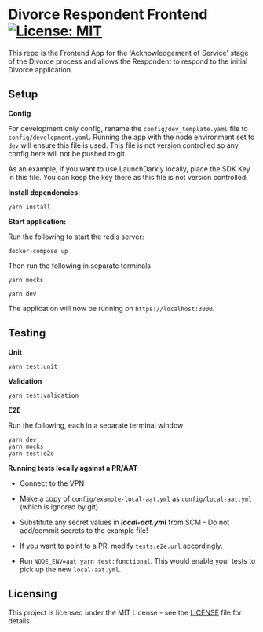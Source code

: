 # Divorce Respondent Frontend [![License: MIT](https://img.shields.io/badge/License-MIT-yellow.svg)](https://opensource.org/licenses/MIT)

This repo is the Frontend App for the 'Acknowledgement of Service' stage of the Divorce process and allows the Respondent to respond to the initial Divorce application.

## Setup

**Config**

For development only config, rename the `config/dev_template.yaml` file to `config/development.yaml`. Running the app with the node environment set to `dev` will ensure this file is used.
This file is not version controlled so any config here will not be pushed to git.

As an example, if you want to use LaunchDarkly locally, place the SDK Key in this file. You can keep the key there as this file is not version controlled.

**Install dependencies:**

```
yarn install
```

**Start application:**


Run the following to start the redis server:

```
docker-compose up
```

Then run the following in separate terminals

```
yarn mocks
```

```
yarn dev
```

The application will now be running on ```https://localhost:3000```.

## Testing

**Unit**

```
yarn test:unit
```

**Validation**

```
yarn test:validation
```

**E2E**

Run the following, each in a separate terminal window
```
yarn dev
yarn mocks
yarn test:e2e
```

**Running tests locally against a PR/AAT**

* Connect to the VPN

* Make a copy of `config/example-local-aat.yml` as `config/local-aat.yml` (which is ignored by git)

* Substitute any secret values in ***local-aat.yml*** from SCM - Do not add/commit secrets to the example file!

* If you want to point to a PR, modify `tests.e2e.url` accordingly.

* Run ```NODE_ENV=aat yarn test:functional```. This would enable your tests to pick up the new `local-aat.yml`.

## Licensing
This project is licensed under the MIT License - see the [LICENSE](LICENSE) file for details.

